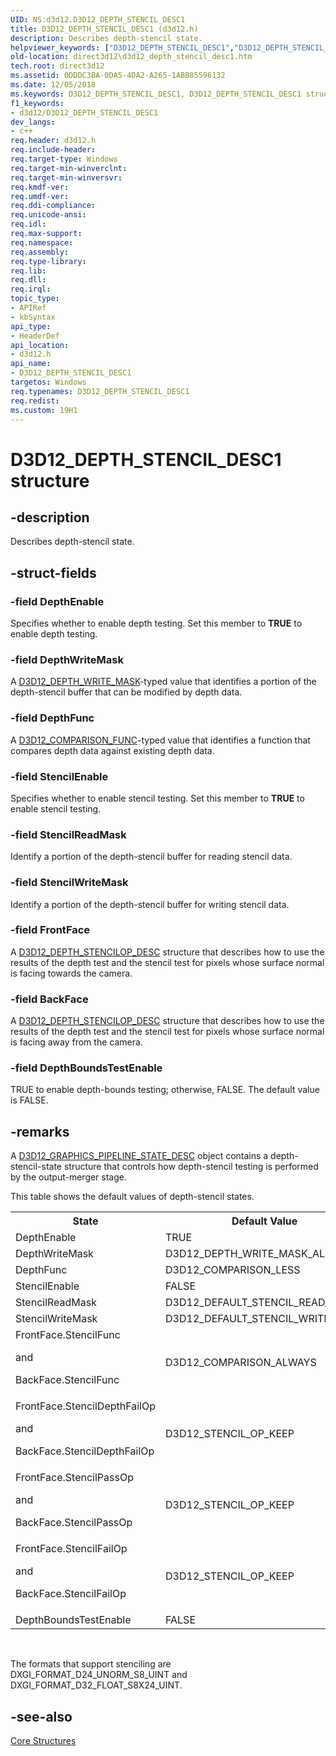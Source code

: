 ```yaml
---
UID: NS:d3d12.D3D12_DEPTH_STENCIL_DESC1
title: D3D12_DEPTH_STENCIL_DESC1 (d3d12.h)
description: Describes depth-stencil state.
helpviewer_keywords: ["D3D12_DEPTH_STENCIL_DESC1","D3D12_DEPTH_STENCIL_DESC1 structure","d3d12/D3D12_DEPTH_STENCIL_DESC1","direct3d12.d3d12_depth_stencil_desc1"]
old-location: direct3d12\d3d12_depth_stencil_desc1.htm
tech.root: direct3d12
ms.assetid: 0DDDC3BA-0DA5-4DA2-A265-1ABB85596132
ms.date: 12/05/2018
ms.keywords: D3D12_DEPTH_STENCIL_DESC1, D3D12_DEPTH_STENCIL_DESC1 structure, d3d12/D3D12_DEPTH_STENCIL_DESC1, direct3d12.d3d12_depth_stencil_desc1
f1_keywords:
- d3d12/D3D12_DEPTH_STENCIL_DESC1
dev_langs:
- c++
req.header: d3d12.h
req.include-header: 
req.target-type: Windows
req.target-min-winverclnt: 
req.target-min-winversvr: 
req.kmdf-ver: 
req.umdf-ver: 
req.ddi-compliance: 
req.unicode-ansi: 
req.idl: 
req.max-support: 
req.namespace: 
req.assembly: 
req.type-library: 
req.lib: 
req.dll: 
req.irql: 
topic_type:
- APIRef
- kbSyntax
api_type:
- HeaderDef
api_location:
- d3d12.h
api_name:
- D3D12_DEPTH_STENCIL_DESC1
targetos: Windows
req.typenames: D3D12_DEPTH_STENCIL_DESC1
req.redist: 
ms.custom: 19H1
---
```


# D3D12_DEPTH_STENCIL_DESC1 structure


## -description


Describes depth-stencil state.


## -struct-fields




### -field DepthEnable

Specifies whether to enable depth testing. Set this member to <b>TRUE</b> to enable depth testing.
          


### -field DepthWriteMask

A <a href="https://docs.microsoft.com/windows/desktop/api/d3d12/ne-d3d12-d3d12_depth_write_mask">D3D12_DEPTH_WRITE_MASK</a>-typed value that identifies a portion of the depth-stencil buffer that can be modified by depth data.
          


### -field DepthFunc

A <a href="https://docs.microsoft.com/windows/desktop/api/d3d12/ne-d3d12-d3d12_comparison_func">D3D12_COMPARISON_FUNC</a>-typed value that identifies a function that compares depth data against existing depth data.
          


### -field StencilEnable

Specifies whether to enable stencil testing. Set this member to <b>TRUE</b> to enable stencil testing.
          


### -field StencilReadMask

Identify a portion of the depth-stencil buffer for reading stencil data.


### -field StencilWriteMask

Identify a portion of the depth-stencil buffer for writing stencil data.


### -field FrontFace

A <a href="https://docs.microsoft.com/windows/desktop/api/d3d12/ns-d3d12-d3d12_depth_stencilop_desc">D3D12_DEPTH_STENCILOP_DESC</a> structure that describes how to use the results of the depth test and the stencil test for pixels whose surface normal is facing towards the camera.
          


### -field BackFace

A <a href="https://docs.microsoft.com/windows/desktop/api/d3d12/ns-d3d12-d3d12_depth_stencilop_desc">D3D12_DEPTH_STENCILOP_DESC</a> structure that describes how to use the results of the depth test and the stencil test for pixels whose surface normal is facing away from the camera.
          


### -field DepthBoundsTestEnable

TRUE to enable depth-bounds testing; otherwise, FALSE. The default value is FALSE.


## -remarks



A <a href="https://docs.microsoft.com/windows/desktop/api/d3d12/ns-d3d12-d3d12_graphics_pipeline_state_desc">D3D12_GRAPHICS_PIPELINE_STATE_DESC</a> object contains a depth-stencil-state structure that controls how depth-stencil testing is performed by the output-merger stage.

This table shows the default values of depth-stencil states.

<table>
<tr>
<th>State</th>
<th>Default Value</th>
</tr>
<tr>
<td>DepthEnable</td>
<td>TRUE</td>
</tr>
<tr>
<td>DepthWriteMask</td>
<td>D3D12_DEPTH_WRITE_MASK_ALL</td>
</tr>
<tr>
<td>DepthFunc</td>
<td>D3D12_COMPARISON_LESS</td>
</tr>
<tr>
<td>StencilEnable</td>
<td>FALSE</td>
</tr>
<tr>
<td>StencilReadMask</td>
<td>D3D12_DEFAULT_STENCIL_READ_MASK</td>
</tr>
<tr>
<td>StencilWriteMask</td>
<td>D3D12_DEFAULT_STENCIL_WRITE_MASK</td>
</tr>
<tr>
<td>
FrontFace.StencilFunc

and

BackFace.StencilFunc

</td>
<td>D3D12_COMPARISON_ALWAYS</td>
</tr>
<tr>
<td>
FrontFace.StencilDepthFailOp

and

BackFace.StencilDepthFailOp

</td>
<td>D3D12_STENCIL_OP_KEEP</td>
</tr>
<tr>
<td>
FrontFace.StencilPassOp

and

BackFace.StencilPassOp

</td>
<td>D3D12_STENCIL_OP_KEEP</td>
</tr>
<tr>
<td>
FrontFace.StencilFailOp

and

BackFace.StencilFailOp

</td>
<td>D3D12_STENCIL_OP_KEEP</td>
</tr>
<tr>
<td>DepthBoundsTestEnable</td>
<td>FALSE</td>
</tr>
</table>
 

The formats that support stenciling are DXGI_FORMAT_D24_UNORM_S8_UINT and DXGI_FORMAT_D32_FLOAT_S8X24_UINT.




## -see-also




<a href="https://docs.microsoft.com/windows/desktop/direct3d12/direct3d-12-structures">Core Structures</a>
 

 

